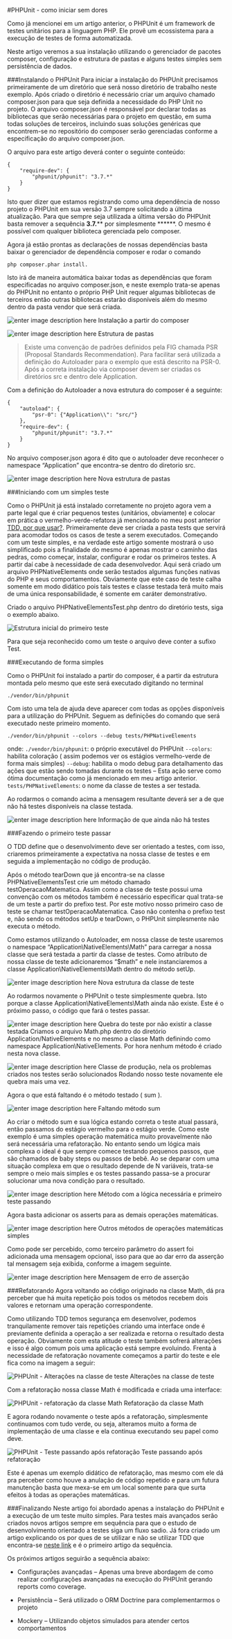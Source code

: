 #PHPUnit - como iniciar sem dores

Como já mencionei em um artigo anterior, o PHPUnit é um framework de testes unitários para a linguagem PHP. Ele provê um ecossistema para a execução de testes de forma automatizada.

Neste artigo veremos a sua instalação utilizando o gerenciador de pacotes composer, configuração e estrutura de pastas e alguns testes simples sem persistência de dados.

###Instalando o PHPUnit
Para iniciar a instalação do PHPUnit precisamos primeiramente de um diretório que será nosso diretório de trabalho neste exemplo. Após criado o diretório é necessário criar um arquivo chamado composer.json para que seja definida a necessidade do PHP Unit no projeto. O arquivo composer.json é responsável por declarar todas as bibliotecas que serão necessárias para o projeto em questão, em suma todas soluções de terceiros, incluindo suas soluções genéricas que encontrem-se no repositório do composer serão gerenciadas conforme a especificação do arquivo composer.json.

O arquivo para este artigo deverá conter o seguinte conteúdo:

    {
        "require-dev": {
            "phpunit/phpunit": "3.7.*"
        }
    }

Isto quer dizer que estamos registrando como uma dependência de nosso projeto o PHPUnit em sua versão 3.7 sempre solicitando a última atualização. Para que sempre seja utilizada a última versão do PHPUnit basta remover a sequência **3.7.**** por simplesmente ******. O mesmo é possível com qualquer biblioteca gerenciada pelo composer.

Agora já estão prontas as declarações de nossas dependências basta baixar o gerenciador de dependência composer e rodar o comando

    php composer.phar install.

Isto irá de maneira automática baixar todas as dependências que foram especificadas no arquivo composer.json, e neste exemplo trata-se apenas do PHPUnit no entanto o próprio PHP Unit requer algumas bibliotecas de terceiros então outras bibliotecas estarão disponíveis além do mesmo dentro da pasta vendor que será criada.

![enter image description here][1]
Instalação a partir do composer

![enter image description here][2]
Estrutura de pastas

> Existe uma convenção de padrões definidos pela FIG chamada PSR
> (Proposal Standards Recommendation). Para facilitar será utilizada a
> definição do Autoloader para o exemplo que está descrito na PSR-0.
> Após a correta instalação via composer devem ser criadas os diretórios
> src e dentro dele Application.

Com a definição do Autoloader a nova estrutura do composer é a seguinte:

    {
        "autoload": {
            "psr-0": {"Application\\": "src/"}
        },
        "require-dev": {
            "phpunit/phpunit": "3.7.*"
        }
    }

 
No arquivo composer.json agora é dito que o autoloader deve reconhecer o namespace “Application” que encontra-se dentro do diretorio src.
 
![enter image description here][3]
Nova estrutura de pastas

###Iniciando com um simples teste

Como o PHPUnit já está instalado corretamente no projeto agora vem a parte legal que é criar pequenos testes (unitários, obviamente) e colocar em prática o vermelho-verde-refatora já mencionado no meu post anterior [TDD, por que usar?][4].
Primeiramente deve ser criada a pasta tests que servirá para acomodar todos os casos de teste a serem executados.
Começando com um teste simples, e na verdade este artigo somente mostrará o uso simplificado pois a finalidade do mesmo é apenas mostrar o caminho das pedras, como começar, instalar, configurar e rodar os primeiros testes. A partir daí cabe à necessidade de cada desenvolvedor.
Aqui será criado um arquivo PHPNativeElements onde serão testados algumas funções nativas do PHP e seus comportamentos. Obviamente que este caso de teste calha somente em modo didático pois tais testes e classe testada terá muito mais de uma única responsabilidade, é somente em caráter demonstrativo.

Criado o arquivo PHPNativeElementsTest.php dentro do diretório tests, siga o exemplo abaixo.

![Estrutura inicial do primeiro teste][5]


Para que seja reconhecido como um teste o arquivo deve conter a sufixo Test.

###Executando de forma simples

Como o PHPUnit foi instalado a partir do composer, é a partir da estrutura montada pelo mesmo que este será executado digitando no terminal

    ./vendor/bin/phpunit

Com isto uma tela de ajuda deve aparecer com todas as opções disponíveis para a utilização do PHPUnit. Seguem as definições do comando que será executado neste primeiro momento.

    ./vendor/bin/phpunit --colors --debug tests/PHPNativeElements 

onde:
`./vendor/bin/phpunit`: o próprio executável do PHPUnit
`--colors`: habilita coloração ( assim podemos ver os estágios vermelho-verde de forma mais simples)
`--debug`: habilita o modo debug para detalhamento das ações que estão sendo tomadas durante os testes – Esta ação serve como ótima documentação como já mencionado em meu artigo anterior.
`tests/PHPNativeElements`: o nome da classe de testes a ser testada.

Ao rodarmos o comando acima a mensagem resultante deverá ser a de que não há testes disponíveis na classe testada.

![enter image description here][6]
Informação de que ainda não há testes
 
###Fazendo o primeiro teste passar

O TDD define que o desenvolvimento deve ser orientado a testes, com isso, criaremos primeiramente a expectativa na nossa classe de testes e em seguida a implementação no código de produção.

Após o método tearDown que já encontra-se na classe PHPNativeElementsTest crie um método chamado testOperacaoMatematica. Assim como a classe de teste possui uma convenção com os métodos também é necessário especificar qual trata-se de um teste a partir do prefixo test. Por este motivo nosso primeiro caso de teste se chamar testOperacaoMatematica. Caso não contenha o prefixo test e, não sendo os métodos setUp e tearDown, o PHPUnit simplesmente não executa o método.

Como estamos utilizando o Autoloader, em nossa classe de teste usaremos o namespace “Application\NativeElements\Math” para carregar a nossa classe que será testada a partir da classe de testes. Como atributo de nossa classe de teste adicionaremos “$math” e nele instanciaremos a classe Application\NativeElements\Math dentro do método setUp.

![enter image description here][7]
Nova estrutura da classe de teste

Ao rodarmos novamente o PHPUnit o teste simplesmente quebra. Isto porque a classe Application\NativeElements\Math ainda não existe. Este é o próximo passo, o código que fará o testes passar.

![enter image description here][8]
Quebra do teste por não existir a classe testada
Criamos o arquivo Math.php dentro do diretório Application/NativeElements e no mesmo a classe Math definindo como namespace Application\NativeElements. Por hora nenhum método é criado nesta nova classe.

![enter image description here][9]
Classe de produção, nela os problemas criados nos testes serão solucionados
Rodando nosso teste novamente ele quebra mais uma vez. 

Agora o que está faltando é o método testado ( sum ).


![enter image description here][10]
Faltando método sum


Ao criar o método sum e sua lógica estando correta o teste atual passará, então passamos do estágio vermelho para o estágio verde. Como este exemplo é uma simples operação matemática muito provavelmente não será necessária uma refatoração. No entanto sendo um lógica mais complexa o ideal é que sempre comece testando pequenos passos, que são chamados de baby steps ou passos de bebê. Ao se deparar com uma situação complexa em que o resultado depende de N variáveis, trata-se sempre o meio mais simples e os testes passando passa-se a procurar solucionar uma nova condição para o resultado.

![enter image description here][11]
Método com a lógica necessária e primeiro teste passando

Agora basta adicionar os asserts para as demais operações matemáticas.

![enter image description here][12]
Outros métodos de operações matemáticas simples

Como pode ser percebido, como terceiro parâmetro do assert foi adicionada uma mensagem opcional, isso para que ao dar erro da asserção tal mensagem seja exibida, conforme a imagem seguinte.


![enter image description here][13]
Mensagem de erro de asserção
 
###Refatorando
Agora voltando ao código originado na classe Math, dá pra perceber que há muita repetição pois todos os métodos recebem dois valores e retornam uma operação correspondente. 

Como utilizando TDD temos segurança em desenvolver, podemos tranquilamente remover tais repetições criando uma interface onde é previamente definida a operação a ser realizada e retorna o resultado desta operação. Obviamente com esta atitude o teste também sofrerá alterações e isso é algo comum pois uma aplicação está sempre evoluindo.
Frenta à necessidade de refatoração novamente começamos a partir do teste e ele fica como na imagem a seguir:

![PHPUnit - Alterações na classe de teste][14]
Alterações na classe de teste


Com a refatoração nossa classe Math é modificada e criada uma interface:

![PHPUnit - refatoração da classe Math][15]
Refatoração da classe Math

E agora rodando novamente o teste após a refatoração, simplesmente continuamos com tudo verde, ou seja, alteramos muito a forma de implementação de uma classe e ela continua executando seu papel como deve.


![PHPUnit - Teste passando após refatoração][16]
Teste passando após refatoração

Este é apenas um exemplo didático de refatoração, mas mesmo com ele dá pra perceber como houve a anulação de código repetido e para um futura manutenção basta que mexa-se em um local somente para que surta efeitos à todas as operações matemáticas.


###Finalizando
Neste artigo foi abordado apenas a instalação do PHPUnit e a execução de um teste muito simples. Para testes mais avançados serão criados novos artigos sempre em sequência para que o estudo de desenvolvimento orientado a testes siga um fluxo sadio. Já fora criado um artigo explicando os por ques de se utilizar e não se utilizar TDD que encontra-se [neste link][17] e é o primeiro artigo da sequência.

Os próximos artigos seguirão a sequência abaixo:
* Configurações avançadas – Apenas uma breve abordagem de como realizar configurações avançadas na execução do PHPUnit gerando reports como coverage.
* Persistência – Será utilizado o ORM Doctrine para complementarmos o projeto
* Mockery – Utilizando objetos simulados para atender certos comportamentos


  [1]: http://tableless.com.br/wp-content/uploads/2013/12/01-composer-install-397x310.png
  [2]: http://tableless.com.br/wp-content/uploads/2013/12/02-estrutura-pastas-384x310.png
  [3]: http://tableless.com.br/wp-content/uploads/2013/12/4-nova-estrutura-pastas-588x303.png
  [4]: http://tableless.com.br/tdd-por-que-usar/
  [5]: http://tableless.com.br/wp-content/uploads/2013/12/5-estrutura-primeiro-teste-373x310.png
  [6]: http://tableless.com.br/wp-content/uploads/2013/12/6-falta-de-testes-474x310.png
  [7]: http://tableless.com.br/wp-content/uploads/2013/12/7-nova-estrutura-classe-de-testes1-424x310.png
  [8]: http://tableless.com.br/wp-content/uploads/2013/12/8-quebra-do-teste-488x310.png
  [9]: http://tableless.com.br/wp-content/uploads/2013/12/9-class-504x310.png
  [10]: http://tableless.com.br/wp-content/uploads/2013/12/10-method-missing-588x289.png
  [11]: http://tableless.com.br/wp-content/uploads/2013/12/11-pass-588x262.png
  [12]: http://tableless.com.br/wp-content/uploads/2013/12/12-other-methods-588x272.png
  [13]: http://tableless.com.br/wp-content/uploads/2013/12/13-message-497x310.png
  [14]: http://tableless.com.br/wp-content/uploads/2013/12/14-test-refactor-488x310.png
  [15]: http://tableless.com.br/wp-content/uploads/2013/12/15-refactor-588x284.png
  [16]: http://tableless.com.br/wp-content/uploads/2013/12/16-refactor-pass-577x310.png
  [17]: http://tableless.com.br/tdd-por-que-usar/
